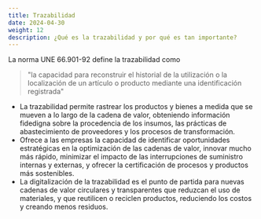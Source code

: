 ```yaml
---
title: Trazabilidad
date: 2024-04-30
weight: 12
description: ¿Qué es la trazabilidad y por qué es tan importante?
---
```

La norma UNE 66.901-92 define la trazabilidad como
>"la capacidad para reconstruir el historial de la utilización o la localización de un artículo o producto mediante una identificación registrada"

- La trazabilidad permite rastrear los productos y bienes a medida  que se mueven a lo largo de la cadena de valor, obteniendo  información fidedigna sobre la procedencia de los insumos, las  prácticas de abastecimiento de proveedores y los procesos de  transformación.​
- Ofrece a las empresas la capacidad de identificar oportunidades  estratégicas en la optimización de las cadenas de valor, innovar  mucho más rápido, minimizar el impacto de las interrupciones de  suministro internas y externas, y ofrecer la certificación de  procesos y productos más sostenibles.​
- La digitalización de la trazabilidad es el punto de partida para  nuevas cadenas de valor circulares y transparentes que reduzcan  el uso de materiales, y que reutilicen o reciclen productos,  reduciendo los costos y creando menos residuos.​

